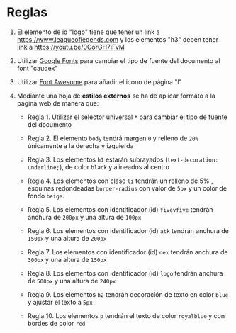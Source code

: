 # Reglas

1. El elemento de id "logo" tiene que tener un link a https://www.leagueoflegends.com y los elementos "h3" deben tener link a https://youtu.be/0CorGH7iFvM

2. Utilizar [Google Fonts](https://fonts.google.com/) para cambiar el tipo de fuente del documento al font "caudex"

3. Utilizar [Font Awesome](https://fontawesome.com/) para añadir el icono de página "l"

4. Mediante una hoja de **estilos externos** se ha de aplicar formato a la página web de manera que:

    * Regla 1. Utilizar el selector universal `*` para cambiar el tipo de fuente del documento

    * Regla 2. El elemento `body` tendrá margen `0` y relleno de `20%` únicamente a la derecha y izquierda
    
    * Regla 3. Los elementos `h1` estarán subrayados (`text-decoration: underline;`), de color `black` y alineados al centro

    * Regla 4. Los elementos con clase `li` tendrán un relleno de 5% , esquinas redondeadas `border-radius` con valor de `5px` y un color de fondo `beige`.
    
    * Regla 5. Los elementos con identificador (id) `fivevfive` tendrán anchura de `200px` y una altura de `100px`
    
    * Regla 6. Los elementos con identificador (id) `atk` tendrán anchura de `150px` y una altura de `200px`
    
    * Regla 7. Los elementos con identificador (id) `nex` tendrán anchura de `300px` y una altura de `150px`
    
    * Regla 8. Los elementos con identificador (id) `logo` tendrán anchura de `500px` y una altura de `240px`
    
    * Regla 9. Los elementos `h2` tendrán decoración de texto en color `blue` y ajustar el texto a `5px`

    * Regla 10. Los elementos `p` tendrán el texto de color `royalblue` y con bordes de color `red`